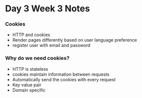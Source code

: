 # Day 3 Week 3 Notes

### Cookies
- HTTP and cookies
- Render pages differently based on user language preference
- register user with email and password


### Why do we need cookies?
* HTTP is stateless
* cookies maintain information between requests
* Automatically send the cookies with every request
* Key value pair
* Domain specific

